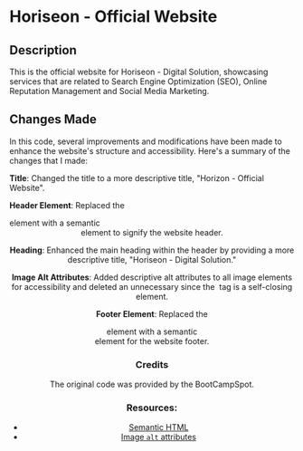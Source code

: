# Horiseon - Official Website


## Description 

This is the official website for Horiseon - Digital Solution, showcasing services that are related to Search Engine Optimization (SEO), Online Reputation Management and Social Media Marketing.


## Changes Made

In this code, several improvements and modifications have been made to enhance the website's structure and accessibility. Here's a summary of the changes that I made:

**Title**: Changed the title to a more descriptive title, "Horizon - Official Website".

**Header Element**: Replaced the <div> element with a semantic <header> element to signify the website header.

**Heading**: Enhanced the main heading within the header by providing a more descriptive title, "Horiseon - Digital Solution."

**Image Alt Attributes**: Added descriptive alt attributes to all image elements for accessibility and deleted an unnecessary </img> since the <img> tag is a self-closing element. 

**Footer Element**: Replaced the <div> element with a semantic <footer> element for the website footer.


### Credits

The original code was provided by the BootCampSpot.


### Resources:

* [Semantic HTML](https://www.w3schools.com/html/html5_semantic_elements.asp)
* [Image `alt` attributes](https://www.w3schools.com/tags/att_img_alt.asp)


